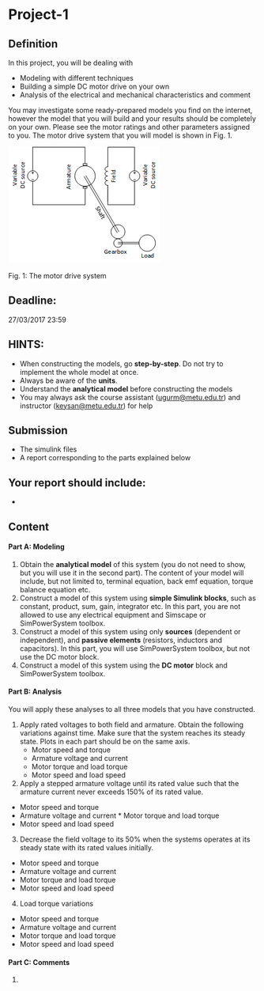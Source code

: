 
# Project-1

## Definition
In this project, you will be dealing with
*	Modeling with different techniques
*	Building a simple DC motor drive on your own
*	Analysis of the electrical and mechanical characteristics and comment

You may investigate some ready-prepared models you find on the internet, however the model that you will build and your results should be completely on your own.
Please see the motor ratings and other parameters assigned to you. The motor drive system that you will model is shown in Fig. 1.

![](./project1.png)

Fig. 1: The motor drive system

## Deadline:
27/03/2017 23:59

## HINTS:
*	When constructing the models, go **step-by-step**. Do not try to implement the whole model at once.
*	Always be aware of the **units**.
* Understand the **analytical model** before constructing the models
* You may always ask the course assistant (ugurm@metu.edu.tr) and instructor (keysan@metu.edu.tr) for help

## Submission
- The simulink files
- A report corresponding to the parts explained below

Your report should include:
-
-

## Content

#### Part A: Modeling
1.	Obtain the **analytical model** of this system (you do not need to show, but you will use it in the second part). The content of your model will include, but not limited to, terminal equation, back emf equation, torque balance equation etc.
2.	Construct a model of this system using **simple Simulink blocks**, such as constant, product, sum, gain, integrator etc. In this part, you are not allowed to use any electrical equipment and Simscape or SimPowerSystem toolbox.
3.	Construct a model of this system using only **sources** (dependent or independent), and **passive elements** (resistors, inductors and capacitors). In this part, you will use SimPowerSystem toolbox, but not use the DC motor block.
4.	Construct a model of this system using the **DC motor** block and SimPowerSystem toolbox.

#### Part B: Analysis
You will apply these analyses to all three models that you have constructed.

1. Apply rated voltages to both field and armature. Obtain the following variations against time. Make sure that the system reaches its steady state. Plots in each part should be on the same axis.
   * Motor speed and torque
   *	Armature voltage and current
   *	Motor torque and load torque
   *	Motor speed and load speed
2.	Apply a stepped armature voltage until its rated value such that the armature current never exceeds 150% of its rated value.
   *	Motor speed and torque
   *	Armature voltage and current
	 *  Motor torque and load torque
   *  Motor speed and load speed
3.	Decrease the field voltage to its 50% when the systems operates at its steady state with its rated values initially.
   *	Motor speed and torque
   *	Armature voltage and current
   *	Motor torque and load torque
   *	Motor speed and load speed
4.	Load torque variations
   *	Motor speed and torque
   *	Armature voltage and current
   *	Motor torque and load torque
   *	Motor speed and load speed


#### Part C: Comments
1.


<!--- Hazır motor dataları
http://w3app.siemens.com/mcms/infocenter/dokumentencenter/ld/Documentsu20Catalogs/dc-motor/da12-2008-en.pdf
http://ecatalog.weg.net/files/wegnet/WEG-specification-of-electric-motors-50039409-manual-english.pdf
http://www.maxonmotor.com/maxon/view/category/motor?target=filter&filterCategory=DC-max
http://www.kollmorgen.com/en-us/products/motors/brush-dc/permanent-magnet-dc-pmdc/
http://www.moog.com/literature/MCG/moc23series.pdf
-->
